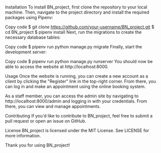  Installation
To install BN_project, first clone the repository to your local machine. Then, navigate to the project directory and install the required packages using Pipenv:

Copy code
$ git clone https://github.com/your-username/BN_project.git
$ cd BN_project
$ pipenv install
Next, run the migrations to create the necessary database tables:

Copy code
$ pipenv run python manage.py migrate
Finally, start the development server:

Copy code
$ pipenv run python manage.py runserver
You should now be able to access the website at http://localhost:8000.

Usage
Once the website is running, you can create a new account as a client by clicking the "Register" link in the top-right corner. From there, you can log in and make an appointment using the online booking system.

As a staff member, you can access the admin site by navigating to http://localhost:8000/admin and logging in with your credentials. From there, you can view and manage appointments.

Contributing
If you'd like to contribute to BN_project, feel free to submit a pull request or open an issue on GitHub.

License
BN_project is licensed under the MIT License. See LICENSE for more information.

Thank you for using BN_project!
